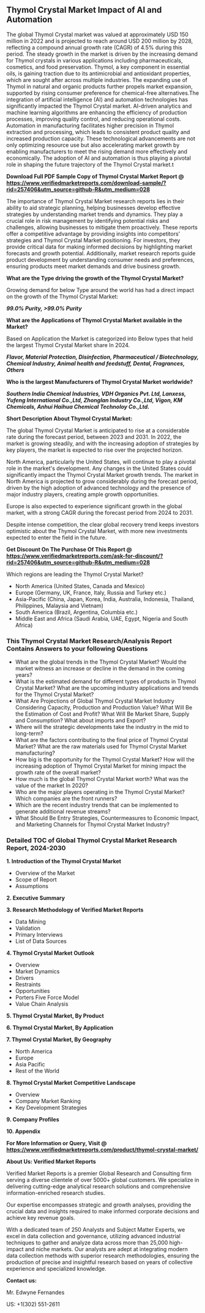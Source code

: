 <h2>Thymol Crystal Market Impact of AI and Automation</h2>The global Thymol Crystal market was valued at approximately USD 150 million in 2022 and is projected to reach around USD 200 million by 2028, reflecting a compound annual growth rate (CAGR) of 4.5% during this period. The steady growth in the market is driven by the increasing demand for Thymol crystals in various applications including pharmaceuticals, cosmetics, and food preservation. Thymol, a key component in essential oils, is gaining traction due to its antimicrobial and antioxidant properties, which are sought after across multiple industries. The expanding use of Thymol in natural and organic products further propels market expansion, supported by rising consumer preference for chemical-free alternatives.The integration of artificial intelligence (AI) and automation technologies has significantly impacted the Thymol Crystal market. AI-driven analytics and machine learning algorithms are enhancing the efficiency of production processes, improving quality control, and reducing operational costs. Automation in manufacturing facilitates higher precision in Thymol extraction and processing, which leads to consistent product quality and increased production capacity. These technological advancements are not only optimizing resource use but also accelerating market growth by enabling manufacturers to meet the rising demand more effectively and economically. The adoption of AI and automation is thus playing a pivotal role in shaping the future trajectory of the Thymol Crystal market.t</p><p id="" class=""><strong>Download Full PDF Sample Copy of Thymol Crystal Market Report @ <a href="https://www.verifiedmarketreports.com/download-sample/?rid=257406&utm_source=github-R&utm_medium=028" target="_blank">https://www.verifiedmarketreports.com/download-sample/?rid=257406&utm_source=github-R&utm_medium=028</a></strong></p><p>The importance of&nbsp;Thymol Crystal Market research reports lies in their ability to aid strategic planning, helping businesses develop effective strategies by understanding market trends and dynamics. They play a crucial role in risk management by identifying potential risks and challenges, allowing businesses to mitigate them proactively. These reports offer a competitive advantage by providing insights into competitors' strategies and Thymol Crystal Market positioning. For investors, they provide critical data for making informed decisions by highlighting market forecasts and growth potential. Additionally, market research reports guide product development by understanding consumer needs and preferences, ensuring products meet market demands and drive business growth.</p><p><strong>What are the&nbsp;Type driving the growth of the Thymol Crystal Market?</strong></p><p id="" class="">Growing demand for below Type around the world has had a direct impact on the growth of the Thymol Crystal Market:</p><em><strong>99.0% Purity, >99.0% Purity</strong></em></p><strong>What are the&nbsp;Applications&nbsp;of Thymol Crystal Market available in the Market?</strong></p><p id="" class="">Based on Application the Market is categorized into Below types that held the largest Thymol Crystal Market share In 2024.</p><em><strong>Flavor, Material Protection, Disinfection, Pharmaceutical / Biotechnology, Chemical Industry, Animal health and feedstuff, Dental, Fragrances, Others</strong></em></p><strong>Who is the largest Manufacturers of Thymol Crystal Market worldwide?</strong></p><p><em><strong>Southern India Chemical Industries, VDH Organics Pvt. Ltd, Lanxess, Yufeng International Co.,Ltd, Zhonglan Industry Co.,Ltd, Vigon, KM Chemicals, Anhui Haihua Chemical Technoloy Co.,Ltd.</strong></em></p><p id="" class=""><strong>Short Description About Thymol Crystal Market:</strong></p><p>The global Thymol Crystal Market is anticipated to rise at a considerable rate during the forecast period, between 2023 and 2031. In 2022, the market is growing steadily, and with the increasing adoption of strategies by key players, the market is expected to rise over the projected horizon.</p><p>North America, particularly the United States, will continue to play a pivotal role in the market's development. Any changes in the United States could significantly impact the Thymol Crystal Market growth trends. The market in North America is projected to grow considerably during the forecast period, driven by the high adoption of advanced technology and the presence of major industry players, creating ample growth opportunities.</p><p>Europe is also expected to experience significant growth in the global market, with a strong CAGR during the forecast period from 2024 to 2031.</p><p>Despite intense competition, the clear global recovery trend keeps investors optimistic about the Thymol Crystal Market, with more new investments expected to enter the field in the future.</p><p id="" class=""><strong>Get Discount On The Purchase Of This Report @ <a href="https://www.verifiedmarketreports.com/ask-for-discount/?rid=257406&utm_source=github-R&utm_medium=028" target="_blank">https://www.verifiedmarketreports.com/ask-for-discount/?rid=257406&utm_source=github-R&utm_medium=028</a></strong></p>Which regions are leading the Thymol Crystal Market?</p><ul><li>North America (United States, Canada and Mexico)</li><li>Europe (Germany, UK, France, Italy, Russia and Turkey etc.)</li><li>Asia-Pacific (China, Japan, Korea, India, Australia, Indonesia, Thailand, Philippines, Malaysia and Vietnam)</li><li>South America (Brazil, Argentina, Columbia etc.)</li><li>Middle East and Africa (Saudi Arabia, UAE, Egypt, Nigeria and South Africa)</li></ul><h3 id="" class="">This Thymol Crystal Market Research/Analysis Report Contains Answers to your following Questions</h3><ul><li>What are the global trends in the Thymol Crystal Market? Would the market witness an increase or decline in the demand in the coming years?</li><li>What is the estimated demand for different types of products in Thymol Crystal Market? What are the upcoming industry applications and trends for the Thymol Crystal Market?</li><li>What Are Projections of Global Thymol Crystal Market Industry Considering Capacity, Production and Production Value? What Will Be the Estimation of Cost and Profit? What Will Be Market Share, Supply and Consumption? What about imports and Export?</li><li>Where will the strategic developments take the industry in the mid to long-term?</li><li>What are the factors contributing to the final price of Thymol Crystal Market? What are the raw materials used for Thymol Crystal Market manufacturing?</li><li>How big is the opportunity for the Thymol Crystal Market? How will the increasing adoption of Thymol Crystal Market for mining impact the growth rate of the overall market?</li><li>How much is the global Thymol Crystal Market worth? What was the value of the market In 2020?</li><li>Who are the major players operating in the Thymol Crystal Market? Which companies are the front runners?</li><li>Which are the recent industry trends that can be implemented to generate additional revenue streams?</li><li>What Should Be Entry Strategies, Countermeasures to Economic Impact, and Marketing Channels for Thymol Crystal Market Industry?</li></ul><h3 id="" class="">Detailed TOC of Global Thymol Crystal Market Research Report, 2024-2030</h3><p id="" class=""><strong>1. Introduction of the Thymol Crystal Market</strong></p><ul><li>Overview of the Market</li><li>Scope of Report</li><li>Assumptions</li></ul><p id="" class=""><strong>2. Executive Summary</strong></p><p id="" class=""><strong>3. Research Methodology of Verified Market Reports</strong></p><ul><li>Data Mining</li><li>Validation</li><li>Primary Interviews</li><li>List of Data Sources</li></ul><p id="" class=""><strong>4. Thymol Crystal Market Outlook</strong></p><ul><li>Overview</li><li>Market Dynamics</li><li>Drivers</li><li>Restraints</li><li>Opportunities</li><li>Porters Five Force Model</li><li>Value Chain Analysis</li></ul><p id="" class=""><strong>5. Thymol Crystal Market, By Product</strong></p><p id="" class=""><strong>6. Thymol Crystal Market, By Application</strong></p><p id="" class=""><strong>7. Thymol Crystal Market, By Geography</strong></p><ul><li>North America</li><li>Europe</li><li>Asia Pacific</li><li>Rest of the World</li></ul><p id="" class=""><strong>8. Thymol Crystal Market Competitive Landscape</strong></p><ul><li>Overview</li><li>Company Market Ranking</li><li>Key Development Strategies</li></ul><p id="" class=""><strong>9. Company Profiles</strong></p><p id="" class=""><strong>10. Appendix</strong></p><p id="" class=""><strong>For More Information or Query, Visit @ <a href="https://www.verifiedmarketreports.com/product/thymol-crystal-market/" target="_blank">https://www.verifiedmarketreports.com/product/thymol-crystal-market/</a></strong></p><p id="" class=""><strong>About Us: Verified Market Reports</strong></p><p id="" class="">Verified Market Reports is a premier Global Research and Consulting firm serving a diverse clientele of over 5000+ global customers. We specialize in delivering cutting-edge analytical research solutions and comprehensive information-enriched research studies.</p><p id="" class="">Our expertise encompasses strategic and growth analyses, providing the crucial data and insights required to make informed corporate decisions and achieve key revenue goals.</p><p id="" class="">With a dedicated team of 250 Analysts and Subject Matter Experts, we excel in data collection and governance, utilizing advanced industrial techniques to gather and analyze data across more than 25,000 high-impact and niche markets. Our analysts are adept at integrating modern data collection methods with superior research methodologies, ensuring the production of precise and insightful research based on years of collective experience and specialized knowledge.</p><p id="" class=""><strong>Contact us:</strong></p><p id="" class="">Mr. Edwyne Fernandes</p><p id="" class="">US: +1(302) 551-2611</p>